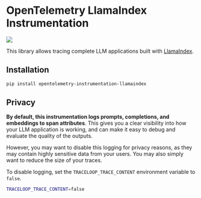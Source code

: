 # OpenTelemetry LlamaIndex Instrumentation

<a href="https://pypi.org/project/opentelemetry-instrumentation-llamaindex/">
    <img src=" https://badge.fury.io/py/opentelemetry-instrumentation-llamaindex.svg">
</a>

This library allows tracing complete LLM applications built with [LlamaIndex](https://github.com/run-llama/llama_index).

## Installation

```bash
pip install opentelemetry-instrumentation-llamaindex
```

## Privacy

**By default, this instrumentation logs prompts, completions, and embeddings to span attributes**. This gives you a clear visibility into how your LLM application is working, and can make it easy to debug and evaluate the quality of the outputs.

However, you may want to disable this logging for privacy reasons, as they may contain highly sensitive data from your users. You may also simply want to reduce the size of your traces.

To disable logging, set the `TRACELOOP_TRACE_CONTENT` environment variable to `false`.

```bash
TRACELOOP_TRACE_CONTENT=false
```
